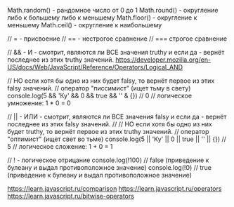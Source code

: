 

Math.random() - рандомное число от 0 до 1
Math.round() - округление либо к большему либо к меньшему
Math.floor() - округление к меньшему
Math.ceil() - округление к наибольшему

// = - присвоение
// == - нестрогое сравнение
// === строгое сравнение

// && - И - смотрит, являются ли ВСЕ значения truthy и если да - вернёт последнее из этих truthy значений.
https://developer.mozilla.org/en-US/docs/Web/JavaScript/Reference/Operators/Logical_AND

// НО если хотя бы одно из них будет falsy, то вернёт первое из этих falsy значений.
// оператор "писсимист" (ищет тьму в свету)
console.log(5 && 'Ку' && 0 && true && '' & {}) // 0
// логическое умножение: 1 * 0 = 0

// || - ИЛИ - смотрит, являются ли ВСЕ значения falsy и если да - вернёт последнее из этих falsy значений.
// // НО если хотя бы одно из них будет truthy, то вернёт первое из этих truthy значений.
// оператор "оптимист" (ищет свет во тьме)
console.log(5 || 'Ку' || 0 || true || '' || {}) // 5
// логическое сложение: 1 + 0 = 1



// ! - логическое отрицание
console.log(!100) // false (приведение к булеану и выдал противоположное значение)
console.log(!0) // true (приведение к булеану и выдал противоположное значение)


https://learn.javascript.ru/comparison
https://learn.javascript.ru/operators
https://learn.javascript.ru/bitwise-operators